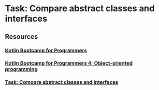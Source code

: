 # Task: Compare abstract classes and interfaces

## Resources
### <a href="https://developer.android.com/courses/kotlin-bootcamp/overview">Kotlin Bootcamp for Programmers<a/>
### <a href="https://developer.android.com/codelabs/kotlin-bootcamp-classes">Kotlin Bootcamp for Programmers 4: Object-oriented programming<a/>
### <a href="https://developer.android.com/codelabs/kotlin-bootcamp-classes#6">Task: Compare abstract classes and interfaces
<a/>
